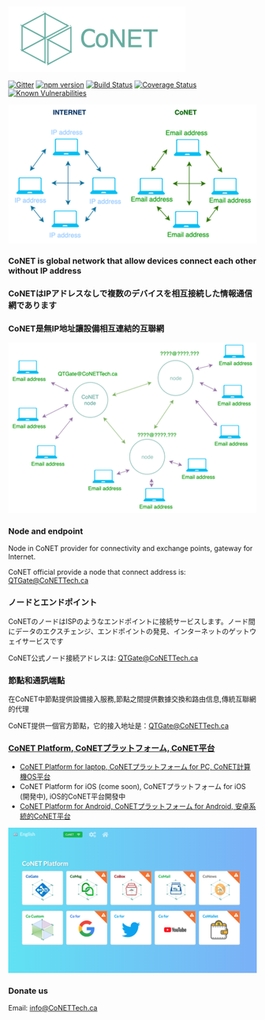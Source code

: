 ![http protocol](/resources/CoNET_icon.png?raw=true)

[![Gitter](https://img.shields.io/badge/chat-on%20gitter-blue.svg)](https://gitter.im/QTGate/Lobby)
[![npm version](https://badge.fury.io/js/conet.svg)](https://badge.fury.io/js/conet)
[![Build Status](https://travis-ci.org/QTGate/CoNET.svg?branch=master)](https://travis-ci.org/QTGate/CoNET)
[![Coverage Status](https://coveralls.io/repos/github/QTGate/CoNET/badge.svg?branch=master)](https://coveralls.io/github/QTGate/CoNET?branch=master)
[![Known Vulnerabilities](https://snyk.io/test/github/qtgate/conet/badge.svg?targetFile=package.json)](https://snyk.io/test/github/qtgate/conet?targetFile=package.json)

![http protocol](/resources/conet1.png?raw=true)

### CoNET is global network that allow devices connect each other without IP address

### CoNETはIPアドレスなしで複数のデバイスを相互接続した情報通信網であります

### CoNET是無IP地址讓設備相互連結的互聯網

![http protocol](/resources/conet2.png?raw=true)

### Node and endpoint

Node in CoNET provider for connectivity and exchange points, gateway for Internet.

CoNET official provide a node that connect address is: QTGate@CoNETTech.ca

### ノードとエンドポイント

CoNETのノードはISPのようなエンドポイントに接続サービスします。ノード間にデータのエクスチェンジ、エンドポイントの発見、インターネットのゲットウェイサービスです

CoNET公式ノード接続アドレスは: QTGate@CoNETTech.ca

### 節點和通訊端點

在CoNET中節點提供設備接入服務,節點之間提供數據交換和路由信息,傳統互聯網的代理

CoNET提供一個官方節點，它的接入地址是：QTGate@CoNETTech.ca

### [CoNET Platform, CoNETプラットフォーム, CoNET平台](https://github.com/QTGate/QTGate-Desktop-Client)
- [CoNET Platform for laptop, CoNETプラットフォーム for PC, CoNET計算機OS平台](https://github.com/QTGate/QTGate-Desktop-Client)
- CoNET Platform for iOS (come soon), CoNETプラットフォーム for iOS (開発中), iOS的CoNET平台開發中
- [CoNET Platform for Android, CoNETプラットフォーム for Android, 安卓系統的CoNET平台](https://github.com/QTGate/CoNETPlatform-Android)

![http protocol](/resources/CoPlatform3.png?raw=true)

### Donate us
Email: info@CoNETTech.ca